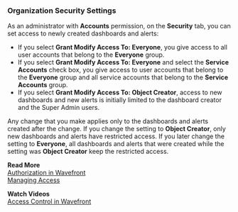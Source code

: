 ### Organization Security Settings

As an administrator with **Accounts** permission, on the **Security** tab, you can set access to newly created dashboards and alerts:

* If you select  **Grant Modify Access To: Everyone**, you give access to all user accounts that belong to the **Everyone** group.
* If you select **Grant Modify Access To: Everyone** and select the **Service Accounts** check box, you give access to user accounts that belong to the **Everyone** group and all service accounts that belong to the **Service Accounts** group.
* If you select **Grant Modify Access To: Object Creator**, access to new dashboards and new alerts is initially limited to the dashboard creator and the Super Admin users.

Any change that you make applies only to the dashboards and alerts created after the change. If you change the setting to **Object Creator**, only new dashboards and alerts have restricted access. If you later change the setting to **Everyone**, all dashboards and alerts that were created while the setting was **Object Creator** keep the restricted access.

**Read More**<br/>
[Authorization in Wavefront](https://docs.wavefront.com/authorization.html)<br/>
[Managing Access](https://docs.wavefront.com/access.html)

**Watch Videos**<br/>
[Access Control in Wavefront](https://youtu.be/45E4pkann0E)
